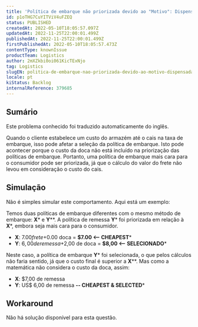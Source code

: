 ```yaml
---
title: 'Política de embarque não priorizada devido ao "Motivo": Dispensada como prioridade" mesmo com melhor custo'
id: p1oTHG7CuYITViV4uFZEQ
status: PUBLISHED
createdAt: 2022-05-10T18:05:57.097Z
updatedAt: 2022-11-25T22:00:01.499Z
publishedAt: 2022-11-25T22:00:01.499Z
firstPublishedAt: 2022-05-10T18:05:57.473Z
contentType: knownIssue
productTeam: Logistics
author: 2mXZkbi0oi061KicTExNjo
tag: Logistics
slugEN: politica-de-embarque-nao-priorizada-devido-ao-motivo-dispensada-como-prioridade-mesmo-com-melhor-custo
locale: pt
kiStatus: Backlog
internalReference: 379685
---
```


## Sumário

<div class="alert alert-info">
  <p>Este problema conhecido foi traduzido automaticamente do inglês.</p>
</div>


Quando o cliente estabelece um custo do armazém até o cais na taxa de embarque, isso pode afetar a seleção da política de embarque. Isto pode acontecer porque o custo da doca não está incluído na priorização das políticas de embarque. Portanto, uma política de embarque mais cara para o consumidor pode ser priorizada, já que o cálculo do valor do frete não levou em consideração o custo do cais.



## Simulação


Não é simples simular este comportamento. Aqui está um exemplo:

Temos duas políticas de embarque diferentes com o mesmo método de embarque: **X*** e **Y****. A política de remessa **Y*** foi priorizada em relação à **X***, embora seja mais cara para o consumidor.


- **X**: $7.00 frete +$0.00 doca = **$7.00 <-- CHEAPEST***
- **Y**: $6,00 de remessa +$2,00 de doca = **$8,00 <-- SELECIONADO***

Neste caso, a política de embarque **Y*** foi selecionada, o que pelos cálculos não faria sentido, já que o custo final é superior a **X****. Mas como a matemática não considera o custo da doca, assim:

- **X**: $7,00 de remessa
- **Y**: US$ 6,00 de remessa **-- CHEAPEST & SELECTED***



## Workaround



Não há solução disponível para esta questão.

